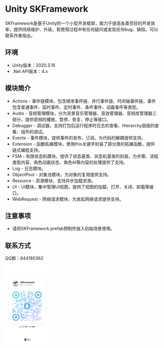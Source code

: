 # Unity SKFramework

SKFramework是基于Unity的一个小型开发框架，致力于提高各类项目的开发效率，提供持续维护、升级，若使用过程中有任何疑问或发现任何bug、缺陷，可以联系作者指出。

## 环境

- Unity版本：2020.3.16
- .Net API版本：4.x

## 模块简介

- Actions - 事件链模块，包含顺序事件链、并行事件链、时间轴事件链，事件包含普通事件、延时事件、定时事件、条件事件、动画事件等类型。
- Audio - 音频管理模块，分为背景音乐管理器、音效管理器、音频库管理器三部分，提供音频的播放、暂停、恢复、停止等接口。
- Debugger - 调试器，支持打包后运行程序时日志的查看、Hierarchy层级的查看、组件的调试。
- Events - 事件模块，提供事件的发布、订阅，为代码的解耦提供支持。
- Extension - 函数拓展模块，使用this关键字封装了部分类的拓展函数，提供链式编程支持。
- FSM - 有限状态机模块，提供了状态基类、状态机基类的封装，为步骤、流程类型内容、角色动画状态、角色AI等内容的处理提供了支持。
- Log - 日志模块。
- ObjectPool - 对象池模块，为对象的复用提供支持。
- Resource - 资源模块，支持异步加载资源。
- UI - UI模块，集中管理UI视图，提供了视图的加载、打开、关闭、卸载等接口。
- WebRequest - 网络请求模块，为发起网络请求提供支持。

## 注意事项

- 请将SKFramework.prefab预制件放入初始场景使用。

## 联系方式

QQ群：644180362

<img src="https://github.com/136512892/SKFramework/blob/master/QQ.jpg" alt="微信图片_20240801135214" style="zoom:25%;" />

